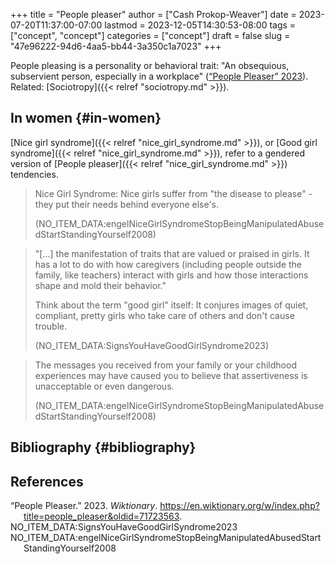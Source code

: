 +++
title = "People pleaser"
author = ["Cash Prokop-Weaver"]
date = 2023-07-20T11:37:00-07:00
lastmod = 2023-12-05T14:30:53-08:00
tags = ["concept", "concept"]
categories = ["concept"]
draft = false
slug = "47e96222-94d6-4aa5-bb44-3a350c1a7023"
+++

People pleasing is a personality or behavioral trait: "An obsequious, subservient person, especially in a workplace" (<a href="#citeproc_bib_item_1">“People Pleaser” 2023</a>). Related: [Sociotropy]({{< relref "sociotropy.md" >}}).


## In women {#in-women}

[Nice girl syndrome]({{< relref "nice_girl_syndrome.md" >}}), or [Good girl syndrome]({{< relref "nice_girl_syndrome.md" >}}), refer to a gendered version of [People pleaser]({{< relref "nice_girl_syndrome.md" >}}) tendencies.

> Nice Girl Syndrome: Nice girls suffer from "the disease to please" - they put their needs behind everyone else's.
>
> (NO_ITEM_DATA:engelNiceGirlSyndromeStopBeingManipulatedAbusedStartStandingYourself2008)

<!--quoteend-->

> "[...] the manifestation of traits that are valued or praised in girls. It has a lot to do with how caregivers (including people outside the family, like teachers) interact with girls and how those interactions shape and mold their behavior."
>
> Think about the term "good girl" itself: It conjures images of quiet, compliant, pretty girls who take care of others and don't cause trouble.
>
> (NO_ITEM_DATA:SignsYouHaveGoodGirlSyndrome2023)

<!--quoteend-->

> The messages you received from your family or your childhood experiences may have caused you to believe that assertiveness is unacceptable or even dangerous.
>
> (NO_ITEM_DATA:engelNiceGirlSyndromeStopBeingManipulatedAbusedStartStandingYourself2008)


## Bibliography {#bibliography}

## References

<style>.csl-entry{text-indent: -1.5em; margin-left: 1.5em;}</style><div class="csl-bib-body">
  <div class="csl-entry"><a id="citeproc_bib_item_1"></a>“People Pleaser.” 2023. <i>Wiktionary</i>. <a href="https://en.wiktionary.org/w/index.php?title=people_pleaser&oldid=71723563">https://en.wiktionary.org/w/index.php?title=people_pleaser&#38;oldid=71723563</a>.</div>
  <div class="csl-entry">NO_ITEM_DATA:SignsYouHaveGoodGirlSyndrome2023</div>
  <div class="csl-entry">NO_ITEM_DATA:engelNiceGirlSyndromeStopBeingManipulatedAbusedStartStandingYourself2008</div>
</div>

